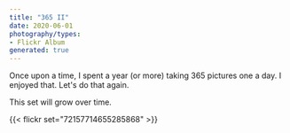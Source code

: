 ```yaml
---
title: "365 II"
date: 2020-06-01
photography/types:
- Flickr Album
generated: true
---
```

Once upon a time, I spent a year (or more) taking 365 pictures one a day. I enjoyed that. Let's do that again.

This set will grow over time.

{{< flickr set="72157714655285868" >}}
    